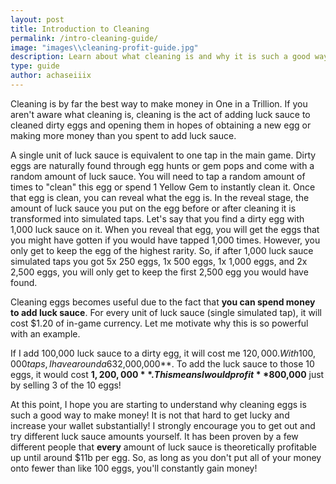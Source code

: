 ```yaml
---
layout: post
title: Introduction to Cleaning
permalink: /intro-cleaning-guide/
image: "images\\cleaning-profit-guide.jpg"
description: Learn about what cleaning is and why it is such a good way to make profit!
type: guide
author: achaseiiix
---
```


Cleaning is by far the best way to make money in One in a Trillion. If you aren't aware what cleaning is, cleaning is the act of adding luck sauce to cleaned dirty eggs and opening them in hopes of obtaining a new egg or making more money than you spent to add luck sauce. 

A single unit of luck sauce is equivalent to one tap in the main game. Dirty eggs are naturally found through egg hunts or gem pops and come with a random amount of luck sauce. You will need to tap a random amount of times to "clean" this egg or spend 1 Yellow Gem to instantly clean it. Once that egg is clean, you can reveal what the egg is. In the reveal stage, the amount of luck sauce you put on the egg before or after cleaning it is transformed into simulated taps. Let's say that you find a dirty egg with 1,000 luck sauce on it. When you reveal that egg, you will get the eggs that you might have gotten if you would have tapped 1,000 times. However, you only get to keep the egg of the highest rarity. So, if after 1,000 luck sauce simulated taps you got 5x 250 eggs, 1x 500 eggs, 1x 1,000 eggs, and 2x 2,500 eggs, you will only get to keep the first 2,500 egg you would have found. 

Cleaning eggs becomes useful due to the fact that **you can spend money to add luck sauce**. For every unit of luck sauce (single simulated tap), it will cost $1.20 of in-game currency. Let me motivate why this is so powerful with an example.

If I add 100,000 luck sauce to a dirty egg, it will cost me $120,000. With 100,000 taps, I have around a 63% chance to get a 1 in 100,000 rarity egg. However, I also have a 32% chance to get a 1 in 250,000 rarity egg. And an 18% chance to get a 1 in 500,000 rarity egg. And a 9.5% chance to get a 1 in 1,000,000 rarity egg. (There are other rarities being exluded here but the point remains the same, they aren't as rare as they seem!) It does not seem unreasonable with these rarities that after opening 10 of these dirty eggs, I would get 1x 1,000,000 egg and 2x 500,000 eggs. Just considering those two egg rarities will give a return in money of **$2,000,000**. To add the luck sauce to those 10 eggs, it would cost **$1,200,000**. This means I would profit **$800,000** just by selling 3 of the 10 eggs!

At this point, I hope you are starting to understand why cleaning eggs is such a good way to make money! It is not that hard to get lucky and increase your wallet substantially! I strongly encourage you to get out and try different luck sauce amounts yourself. It has been proven by a few different people that **every** amount of luck sauce is theoretically profitable up until around $11b per egg. So, as long as you don't put all of your money onto fewer than like 100 eggs, you'll constantly gain money! 